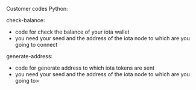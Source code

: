 
Customer codes Python:

check-balance:

- code for check the balance of your iota wallet
- you need your seed and the address of the iota node to which are you going to connect

generate-address:


- code for generate address to which iota tokens are sent
- you need your seed and the address of the iota node to which are you going to>
